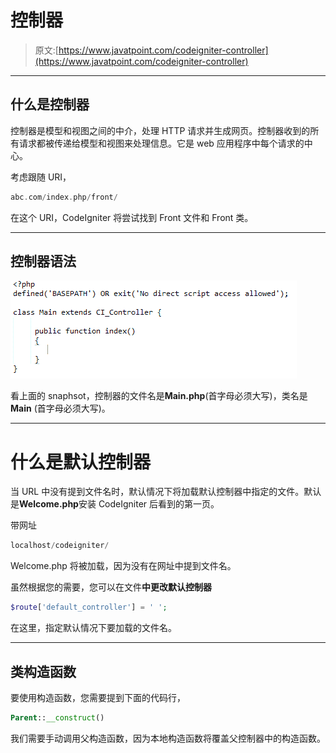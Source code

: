 # 控制器

> 原文:[https://www.javatpoint.com/codeigniter-controller](https://www.javatpoint.com/codeigniter-controller)

* * *

## 什么是控制器

控制器是模型和视图之间的中介，处理 HTTP 请求并生成网页。控制器收到的所有请求都被传递给模型和视图来处理信息。它是 web 应用程序中每个请求的中心。

考虑跟随 URI，

```php
abc.com/index.php/front/

```

在这个 URI，CodeIgniter 将尝试找到 Front 文件和 Front 类。

* * *

## 控制器语法

![controller 1](img/2d69975ff78c6783d9487c2e59e5ad00.png)

看上面的 snaphsot，控制器的文件名是**Main.php**(首字母必须大写)，类名是 **Main** (首字母必须大写)。

* * *

# 什么是默认控制器

当 URL 中没有提到文件名时，默认情况下将加载默认控制器中指定的文件。默认是**Welcome.php**安装 CodeIgniter 后看到的第一页。

带网址

```php
localhost/codeigniter/

```

Welcome.php 将被加载，因为没有在网址中提到文件名。

虽然根据您的需要，您可以在文件**中更改默认控制器**

```php
$route['default_controller'] = ' ';

```

在这里，指定默认情况下要加载的文件名。

* * *

## 类构造函数

要使用构造函数，您需要提到下面的代码行，

```php
Parent::__construct()

```

我们需要手动调用父构造函数，因为本地构造函数将覆盖父控制器中的构造函数。